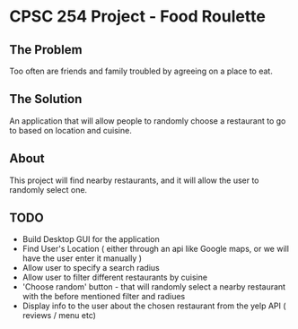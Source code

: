 # CPSC 254 Project - Food Roulette

## The Problem
Too often are friends and family troubled by agreeing on a place to eat.

## The Solution
An application that will allow people to randomly choose a restaurant to go to based on location and cuisine.

## About 
This project will find nearby restaurants, and it will allow the user to randomly select one. 

## TODO
* Build Desktop GUI for the application
* Find User's Location ( either through an api like Google maps, or we will have the user enter it manually )
* Allow user to specify a search radius
* Allow user to filter different restaurants by cuisine
* 'Choose random' button - that will randomly select a nearby restaurant with the before mentioned filter and radiues
* Display info to the user about the chosen restaurant from the yelp API ( reviews / menu etc)

